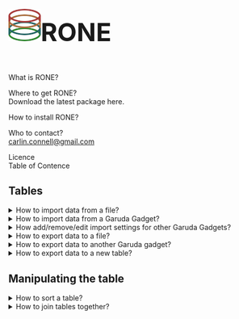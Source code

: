 <h1 style="font-size:50px;"><img src="https://raw.githubusercontent.com/carlin54/RONE/master/icons/rone_icon.png">RONE   </h1>
<br>
 What is RONE?<br>

 Where to get RONE?<br>
Download the latest package here.

 How to install RONE?<br>

 Who to contact?<br>
carlin.connell@gmail.com


Licence<br>
Table of Contence<br>
## Tables
<details>
<summary>
	How to import data from a file? 
</summary>
	<div style="margin-left: 40px">
		<br>
		RONE accepts two types of file formats, comma-separated value and tab-delimited text.<br>
		<ol>
			<li>
				To import import a file, select <b>File</b> > <b>Import</b> > <b> from File</b> <br>
				<img src="https://raw.githubusercontent.com/carlin54/RONE/master/doc/images/1.png" border="1px solid red"/>
				<br>
				<br>
			</li>
			<li>
				Navigate to the file that you are interested in importing. <b>Select</b> the file and then click <b>Open</b>. <br> 
				<img src="https://raw.githubusercontent.com/carlin54/RONE/master/doc/images/2.png" border="1px solid red"/><br>
			</li>
			<li>
				<b> Select</b> the format for the file that you are trying to load. <br>
				<img src="https://raw.githubusercontent.com/carlin54/RONE/master/doc/images/3.png" border="1px solid red"/>
				<br>
				<br>
			</li>
			<li>
				Once the file format has been selected, press <b> OK</b>. <br>
				<img src="https://raw.githubusercontent.com/carlin54/RONE/master/doc/images/4.png" border="1px solid red"/>
				<br>
				<br>
			</li>
			<li>
				Your data will be loaded from the file and presented to you in a new tab.  <br>
				<img src="https://raw.githubusercontent.com/carlin54/RONE/master/doc/images/5.png" border="1px solid red"/><br>
				<br>
			</li></ol>
	</div>
 </details>
<details>
<summary>
	How to import data from a Garuda Gadget?
</summary>
 </details>
 <details>
 <summary>
	How add/remove/edit import settings for other Garuda Gadgets?
</summary>
<div style="margin-left: 40px">
</div>
 </details>
<details>
	 <summary>
	How to export data to a file?<br>
	</summary>
	<div style="margin-left: 40px">
	<br>
		RONE only supports exporting data to a comma-separated value file.<br>
	<ol>
			<li>
				To export data from a table to a file. <b> Select</b> the cells that you would like to export. If no cells are selected, the <i>whole table</i> will be used at the selection.  <br>
				<img src="https://raw.githubusercontent.com/carlin54/RONE/master/doc/images/6.png" border="1px solid red"/>
				<br>
				<br>
			</li>
			<li>
				Select <b> File</b> > <b> Export</b> > <b> to File</b> <br>
				<img src="https://raw.githubusercontent.com/carlin54/RONE/master/doc/images/7.png" border="1px solid red"/>
				<br>
				<br>
			</li>
			<li>
				<ol>
					<li>
						Navigate to the directory where you would like to store the table/selection.
					</li>
					<li>
						Insert the name for the new file that will be generated. 
					</li>
					<li>
						Click <b> Save</b>. 
					</li>
				</ol>
				<img src="https://raw.githubusercontent.com/carlin54/RONE/master/doc/images/12.png" border="1px solid red"/>
				<br>
				<br>
			</li>
		</ol>
        </div>
 </details>
<details>
	 <summary>
		How to export data to another Garuda gadget?
	 </summary>
	<div style="margin-left: 30px">
	 <ol>
	 	<li>
			<img src="https://raw.githubusercontent.com/carlin54/RONE/master/doc/images/6.png" border="1px solid red"/>
			<br>
			<br>
		</li>
	</ol>
    </div>
 </details>
 <details>
	 <summary>
		How to export data to a new table?<br>
	 </summary>
	<div style="margin-left: 40px">
	 	<ol>
	 		<li>
				To export data from a table to a file. <b> Select</b> the cells that you would like to export. If no cells are selected, the <i>whole table</i> will be as the selection. <br> 
				<img src="https://raw.githubusercontent.com/carlin54/RONE/master/doc/images/6.png" border="1px solid red"/>
				<br>
				<br>
		 	</li>
			<li>
				To import import a file, select <b> File</b> > <b> Export</b> > <b> to File</b> <br>
				<img src="https://raw.githubusercontent.com/carlin54/RONE/master/doc/images/15.png" border="1px solid red"/>
				<br>
				<br>
			</li>
			<li>
				<ol>
					<li>
						Enter the name for the new table.<br>
					</li>
					<li>
						Press <b> OK</b>. <br>
					</li>
				</ol>
					<img src="https://raw.githubusercontent.com/carlin54/RONE/master/doc/images/13.png" border="1px solid red"/>
					<br>
					<br>
			</li>
			<li> 
				The selected data will be presented in the new tab. <br> 
				<img src="https://raw.githubusercontent.com/carlin54/RONE/master/doc/images/14.png" border="1px solid red"/>
				<br>
				<br>
			</li>
		</ol>
        </div>
 </details>
 
## Manipulating the table<br>
<details>
	<summary>
		How to sort a table?<br>
	 </summary>
	 <div style="margin-left: 40px">
		<br>
		 Tables can be sorted by their columns in ascending and descending order. Further, order by operations can be employed as well; sorting by column <i>A</i>, then by column <i>B</i>. 
		<br>
	 <ol>
		<li>
			<b> Right-click</b> the column header for the column that you would like to sort. <br>
			<img src="https://raw.githubusercontent.com/carlin54/RONE/master/doc/images/8.png" border="1px solid red"/>
			<br>
			<br>
		</li>
		<ol>
			<li>
				<b>Left-click</b> the name of the <b> Sort by <i>column header</i></b> from the pop-up menu that appears. By default, the column will sort in ascending order. <br>
				<img src="https://raw.githubusercontent.com/carlin54/RONE/master/doc/images/9.png" border="1px solid red"/>
				<br>
				<br>
			</li>
			<li>
				If you would like to sort the column in descending order. Then <b>Right-click</b> the column header from step 1. Next, <b>Left-click</b> the name of the column header from the pop-up menu that appears. You will notice next to the column header, either (↑) or (↓) denotes if the column is currently sorted in ascending or descending order.  <br>
				<img src="https://raw.githubusercontent.com/carlin54/RONE/master/doc/images/10.png" border="1px solid red"/>
				<br>
				<br>
			</li>
		</ol>
		<li>
			After sorting by column <i>A</i>, you can sort column <i>B</i>, then <i>C</i>, <i>D</i>, and so on. This is accomplished by <b> Right-clicking</b> the column you next want to sort by. Then <b> Left-click</b> the name of the <b> Order by <i>column header</i></b> from the pop-up menu that appears. You will notice next to the column header, either (↑) or (↓) denotes if the column is currently being sorted in ascending or descending order.  <br>
			<img src="https://raw.githubusercontent.com/carlin54/RONE/master/doc/images/11.png" border="1px solid red"/>
			<br>
			<br>
		</li>
		<li>
			If you no longer wish to have the rows ordered with the current sort by, order by filter, you can clear it. This is accomplished by <b> Right-clicking</b> a column header and selecting <b> Clear</b> from the pop-up menu. <br> 
			<img src="https://raw.githubusercontent.com/carlin54/RONE/master/doc/images/27.png" border="1px solid red"/>
			<br>
			<br>
		</li>
	</ol>
	</div>
</details>
 <details>
	<summary>
		How to join tables together?<br>
	</summary>
	<div style="margin-left: 40px">
		<br>
		RONE support the standard <a href="https://www.w3schools.com/sql/sql_join.asp">join operations</a> offered by SQL.<br>
		<ul>
			<li>Left Inclusive</li>
			<li>Left Exclusive</li>
			<li>Right Inclusive</li>
			<li>Right Exclusive</li>
			<li>Full Outer Inclusion</li>
			<li>Full Outer Exclusion</li>
			<li>Inner</li>
		</ul>
		<small>
		<details>
			<summary>
				Venn Diagrams
			</summary>
				<img src="https://raw.githubusercontent.com/carlin54/RONE/master/doc/images/26.png" border="1px solid red"/><br>
				<br>
			</details>
		</small>
		<small>
			<details>
			<summary>
				<i>Note, RONE only supports "=" constraints.</i>
			</summary>

			```SQL
			SELECT column name(s)
			FROM table1
			LEFT JOIN table2
			ON table1.column_name = table2.column_name;
			```

			</details>
		</small>
		<br>
		To be able to join two tables together, you will need at least two tables. The tables will ideally contain two columns of the same values. For instance, bellow you see in the <i>SHOE.csv</i> table, there is a column called <i>Gene</i>, and in the table <i>GeneSymbols.txt.csv</i>, there is a column called <i>Gene</i>. The joint will be performed on the same column.<br> 
		<img src="https://raw.githubusercontent.com/carlin54/RONE/master/doc/images/16.png" border="1px solid red"/>
		<br>
		<br>		
		<ol>
			<li> 
				To join two tables together, select <b>Table</b> > <b> Join Table</b>.<br>
				<img src="https://raw.githubusercontent.com/carlin54/RONE/master/doc/images/17.png" border="1px solid red"/>
				<br>
				<br>
			</li>
			<li> 
				A new window called Join Table will appear. Using the combo-boxes <i>Table A</i>, and <i>Table B</i> in <i>Table Select section</i>, select the tables you would like to join.<br> 
				<img src="https://raw.githubusercontent.com/carlin54/RONE/master/doc/images/18.png" border="1px solid red"/>
				<br>
				<br>
			</li>
			<li> 
				Now, you will see that it added the columns of the selected tables into the list on the left in <i>Table A section</i>, and <i>Table B section</i>. The list boxes on the right of <i>Table A section</i>, and <i>Table B section</i> denote columns included to the resulting tab. Each section is an exclude and include list (left and right). You can move columns between the include and exclude columns using the buttons:  <b>>></b>, <b><<</b>,  <b>Add All</b>,  <b>Remove All</b>.<br>
				<img src="https://raw.githubusercontent.com/carlin54/RONE/master/doc/images/19.png" border="1px solid red"/>
				<img src="https://raw.githubusercontent.com/carlin54/RONE/master/doc/images/20.png" border="1px solid red"/>
				<br>
				<br>
			</li>
			<li> 
				From the two combo-boxes at the top of the <i>Join Operation section</i>, select the columns from the tables you would like to constrain. Then, from the combo-box in the bottom-right corner of the <i> Join Operation</i> section, select the type of joint you would like to perform.<br>
				<img src="https://raw.githubusercontent.com/carlin54/RONE/master/doc/images/22.png" border="1px solid red"/>
				<br>
				<br>
			</li>
			<li> 
				<ol>
					<li> 
						Click <b>Add Constraint (=)</b>. You will see the constraint appear in the table. You can add several constraints by simply changing the selected columns, and then clicking <b>Add Constraint (=)</b> again.<br> 
						<img src="https://raw.githubusercontent.com/carlin54/RONE/master/doc/images/23.png" border="1px solid red"/>
						<br>
						<br>
					</li>
					<li> 
						To remove constraints, select the constraint from the table in the Join Operations section. Click <b>Remove Selected</b>. 
					</li>
				</ol>
			</li>
			<li> 
				Finally, in the Name Table section, enter the name for the new table. Click <b>Join Table</b>.
				<img src="https://raw.githubusercontent.com/carlin54/RONE/master/doc/images/24.png" border="1px solid red"/>
			</li>
			<li> 
				The resulting table can be seen the new tab. 
				<img src="https://raw.githubusercontent.com/carlin54/RONE/master/doc/images/25.png" border="1px solid red"/> 
			</li>
		</ol>
	</div>
 </details>
  
## Plugins<br>
<details>
	<summary>
	How to use plugins?<br>
	 </summary>
	 <p style="margin-left: 40px">
	 <br>
	When RONE begins, it trys to activate its plugins. If the plugin has been loaded successfully, it can be accessed from the plugin menu. <br>
	 <img src="https://raw.githubusercontent.com/carlin54/RONE/master/doc/images/5.10-goinoeprationcontraintsele.png" border="1px solid red"/>
	 <br>
	 <br>
	 <details>
	 	<summary>
	 		Plugins installed by default. 
	 	</summary>
		 <details>
			<summary>
			 	TargetMine 
			</summary>
			 <table style="width:100%">
				<tr>
					<th>Input</th>
					<th>Output</th>
				</tr>
				<tr>
					<td>Gene Symbol</td>
					<td>Gene Symbol, Primary Identifer, Name, Pathway Identifer, Pathway Name, Organism Name, Gene Pathway Label 1, Gene Pathway Label 2</td>
				</tr>
			</table>
		 </details>
		 <details>
			 <summary>
				Reactome
			</summary>
			<table style="width:100%">
				<tr>
					<th>Input</th>
					<th>Output</th>
				</tr>
				<tr>
					<td>Gene Symbols</td>
					<td>Gene Symbol, Species Name, Pathway Name, Pathway stId, Pathway Disease Association, Pathway III, Entities Ratio, Entities 	pValue, Entities FDR</td>
				</tr>
			</table>
		 </details>
		 <details>
		  	<summary>
				Percellome
			 </summary>
			<table style="width:100%">
				<tr>
					<th>Input</th>
					<th>Output</th>
				</tr>
				<tr>
					<td>Gene Symbol, Species</td>
					<td>Gene Symbol, Probe (Affy ID), Found Gene Symbol</td>
				</tr>
				<tr>
					<td>Probe IDs, Species</td>
					<td>Probe ID (Affy ID), Gene Symbol, Biological Function, Cellular Function, Molecular Function</td>
				</tr>
			</table>
		 	</details>
 		 </details>
	</details>
<details>
<summary>
	How to create plugins?<br>
</summary>
</details>
<details>
<summary>
 	How to install plugins?<br>
</summary>
</details>
 
# New Document